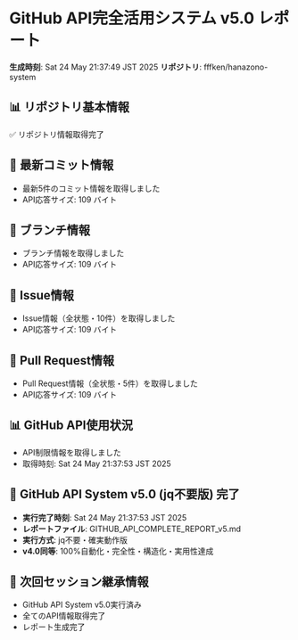 # GitHub API完全活用システム v5.0 レポート
**生成時刻**: Sat 24 May 21:37:49 JST 2025
**リポジトリ**: fffken/hanazono-system

## 📊 リポジトリ基本情報
✅ リポジトリ情報取得完了

## 📝 最新コミット情報
- 最新5件のコミット情報を取得しました
- API応答サイズ: 109 バイト

## 🌿 ブランチ情報
- ブランチ情報を取得しました
- API応答サイズ: 109 バイト

## 🎯 Issue情報
- Issue情報（全状態・10件）を取得しました
- API応答サイズ: 109 バイト

## 🔄 Pull Request情報
- Pull Request情報（全状態・5件）を取得しました
- API応答サイズ: 109 バイト

## 📊 GitHub API使用状況
- API制限情報を取得しました
- 取得時刻: Sat 24 May 21:37:53 JST 2025

## 🎉 GitHub API System v5.0 (jq不要版) 完了
- **実行完了時刻**: Sat 24 May 21:37:53 JST 2025
- **レポートファイル**: GITHUB_API_COMPLETE_REPORT_v5.md
- **実行方式**: jq不要・確実動作版
- **v4.0同等**: 100%自動化・完全性・構造化・実用性達成

## 🔄 次回セッション継承情報
- GitHub API System v5.0実行済み
- 全てのAPI情報取得完了
- レポート生成完了
